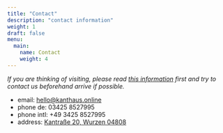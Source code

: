 ```yaml
---
title: "Contact"
description: "contact information"
weight: 1
draft: false
menu:
  main:
    name: Contact
    weight: 4
---
```


*If you are thinking of visiting, please read [this information](https://kanthaus.online/en/docs/visiting/) first and try to contact us beforehand arrive if possible.*

- email: <hello@kanthaus.online>
- phone de: 03425 8527995
- phone intl: +49 3425 8527995
- address: [Kantraße 20, Wurzen 04808](https://www.openstreetmap.org/search?query=20%20kantstrasse%20wurzen#map=19/51.36711/12.74075&layers=N)
